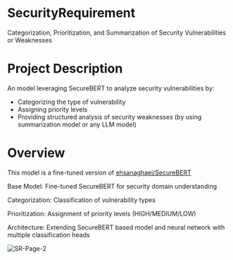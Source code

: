 # SecurityRequirement
Categorization, Prioritization, and Summarization of Security Vulnerabilities or Weaknesses

# Project Description
An model leveraging SecureBERT to analyze security vulnerabilities by:

- Categorizing the type of vulnerability
- Assigning priority levels
- Providing structured analysis of security weaknesses (by using summarization model or any LLM model)

# Overview
This model is a fine-tuned version of [ehsanaghaei/SecureBERT](https://huggingface.co/ehsanaghaei/SecureBERT_Plus) 

Base Model: Fine-tuned SecureBERT for security domain understanding

Categorization: Classification of vulnerability types

Prioritization: Assignment of priority levels (HIGH/MEDIUM/LOW)

Architecture: Extending SecureBERT based model and neural network with multiple classification heads

![SR-Page-2](https://github.com/user-attachments/assets/ad745969-5b27-4534-becf-b57cf53794c3)

